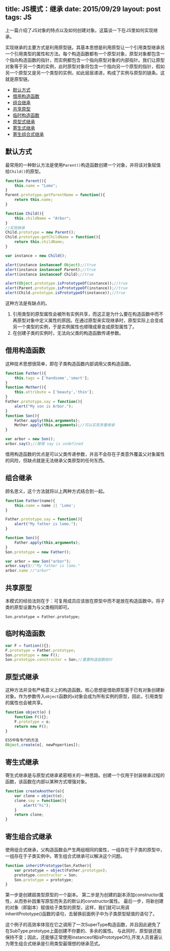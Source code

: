 title: JS模式：继承
date: 2015/09/29
layout: post
tags: JS
---

上一篇介绍了JS对象的特点以及如何创建对象。这篇谈一下在JS里如何实现继承。

实现继承的主要方式是利用原型链。其基本思想是利用原型让一个引用类型继承另一个引用类型的属性和方法。每个构造函数都有一个原型对象，原型对象都包含一个指向构造函数的指针，而实例都包含一个指向原型对象的内部指针。我们让原型对象等于另一个类的实例，此时原型对象将包含一个指向另一个原型的指针，假如另一个原型又是另一个类型的实例，如此层层递进，构成了实例与原型的链条。这就是原型链。

* [默认方式](#默认方式)
* [借用构造函数](#借用构造函数)
* [组合继承](#组合继承)
* [共享原型](#共享原型)
* [临时构造函数](#临时构造函数)
* [原型式继承](#原型式继承)
* [寄生式继承](#寄生式继承)
* [寄生组合式继承](#寄生组合式继承)

<!--more-->

## 默认方式 ##
最常用的一种默认方法是使用`Parent()`构造函数创建一个对象，并将该对象赋值给`Child()`的原型。

```javascript
function Parent(){
	this.name = "Lomo";
}
Parent.prototype.getParentName = function(){
	return this.name;
}

function Child(){
	this.childName = "Arbor";
}
//实现继承
Child.prototype = new Parent();
Child.prototype.getChildName = function(){
	return this.childName;
}

var instance = new Child();

alert(instance instanceof Object);//true
alert(instance instanceof Parent);//true
alert(instance instanceof Child);//true

alert(Object.prototype.isPrototypeOf(instance));//true
alert(Parent.prototype.isPrototypeOf(instance));//true
alert(Child.prototype.isPrototypeOf(instance));//true
```

这种方法是有缺点的。

1. 引用类型的原型属性会被所有实例共享，而这正是为什么要在构造函数中而不再原型对象中定义属性的原因。在通过原型来实现继承时，原型实际上会变成另一个类型的实例，于是实例属性也顺理成章变成原型属性了。
2. 在创建子类的实例时，无法向父类的构造函数传递参数。

## 借用构造函数 ##

这种技术思想很简单，即在子类构造函数内部调用父类构造函数。

```javascript
function Father(){
	this.tags = ['handsome','smart'];
}
function Mother(){
	this.attribute = ['beauty','thin'];
}
Father.prototype.say = function(){
	alert("My son is Arbor.");
}
function Son(){
	Father.apply(this,arguments);
	Mother.apply(this,arguments);//可以实现多重继承
}

var arbor = new Son();
arbor.say();//报错 say is undefined
```

借用构造函数的优点是可以父类传递参数，并且不会存在子类意外覆盖父对象属性的风险，但缺点就是无法继承父类原型的任何东西。


## 组合继承 ##

顾名思义，这个方法就将以上两种方式结合到一起。

```javascript
function Father(name){
	this.name = name || 'Lomo';
}

Father.prototype.say = function(){
	alert("My father is lomo.");
}

function Son(){
	Father.apply(this,arguments);
}
Son.prototype = new Father();

var arbor = new Son("arbor");
arbor.say()//"My father is lomo."
arbor.name //"arbor"
```

## 共享原型 ##

本模式的经验法则在于：可复用成员应该放在原型中而不是放在构造函数中。将子类的原型设置为与父类相同即可。

```javarscript
Son.prototype = Father.prototype;
```

## 临时构造函数 ##

```javascript
var F = funtion(){};
F.prototype = Father.prototype;
Son.prototype = new F();
Son.prototype.constructor = Son;//重置构造函数指针
```

## 原型式继承 ##
这种方法并没有严格意义上的构造函数。核心思想是借助原型基于已有对象创建新对象。作为参数传入`object`函数的`o`对象会成为所有实例的原型，因此，引用类型的属性也会被共享。

```javascript
function object(o) {
	function F(){};
	F.prototype = o;
	return new F();
}

ES5中有专门的方法
Object,create(o[, newPoperties]);
```

## 寄生式继承 ##
寄生式继承是与原型式继承紧密相关的一种思路。创建一个仅用于封装继承过程的函数，该函数在内部以某种方式增强对象。

```javascript
function createAnother(o){
	var clone = object(o);
	clone.say = function(){
		alert("hi");
	}
	return clone;
}
```

## 寄生组合式继承 ##
使用组合式继承，父构造函数会产生两组相同的属性，一组存在于子类的原型中，一组存在于子类实例中。寄生组合式继承可以解决这个问题。

```javascript
function inheritPrototype(Son,Father){
	var prototype = object(Father.prototype);
	prototype.constructor = Son;
	Son.prototype = prototype;
}
```

第一步是创建超类型原型的一个副本。
第二步是为创建的副本添加constructor属性，从而弥补因重写原型而失去的默认的constructor属性。
最后一步，将新创建的对象（即副本）赋值给子类型的原型，这样，我们就可以用调inheritPrototype()函数的语句，去替换前面例子中为子类原型赋值的语句了。

这个例子的高效率体现在它之调用了一次SuperType构造函数，并且因此避免了在SubType.prototype上面创建不你要的、多余的属性。
与此同时，原型链还能保持不变；因此，还能够正常使用instanceof和isPrototypeOf(),开发人员普遍认为寄生组合式继承是引用类型最理想的继承范式。